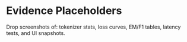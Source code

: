 # Evidence Placeholders

Drop screenshots of: tokenizer stats, loss curves, EM/F1 tables, latency tests, and UI snapshots.

